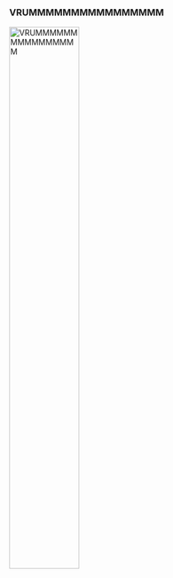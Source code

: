 ### VRUMMMMMMMMMMMMMMMM

<!-- Adicionar imagem por link https://imgur.com/Gd32xyJ -->
<img src="https://i.imgur.com/Gd32xyJ.png" alt="VRUMMMMMMMMMMMMMMMM" width="50%"/>